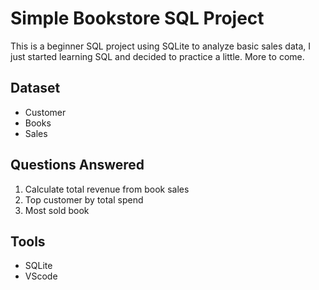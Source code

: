  # Simple Bookstore SQL Project

 This is a beginner SQL project using SQLite to analyze basic sales data, I just started learning SQL and decided to practice a little. More to come.

 ## Dataset
 - Customer
 - Books
 - Sales

 ## Questions Answered
 1. Calculate total revenue from book sales
 2. Top customer by total spend
 3. Most sold book

 ## Tools 
 - SQLite
 - VScode 
